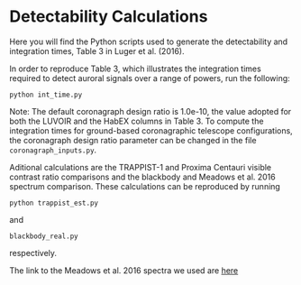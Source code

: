 # Detectability Calculations

Here you will find the Python scripts used to generate the detectability and integration times, Table 3 in Luger et al. (2016).

In order to reproduce Table 3, which illustrates the integration times required to detect auroral signals over a range of powers, run the following:

```
python int_time.py
```

Note: The default coronagraph design ratio is 1.0e-10, the value adopted for both the LUVOIR and the HabEX columns in Table 3.  To compute the integration times for ground-based coronagraphic telescope configurations, the coronagraph design ratio parameter can be changed in the file ```coronagraph_inputs.py```.

Aditional calculations are the TRAPPIST-1 and Proxima Centauri visible contrast ratio comparisons and the blackbody and Meadows et al. 2016 spectrum comparison.  These calculations can be reproduced by running

```
python trappist_est.py
```

and

```
blackbody_real.py
```

respectively.

The link to the Meadows et al. 2016 spectra we used are
[here](http://vpl.astro.washington.edu/spectra/stellar/proxcen.htm)
